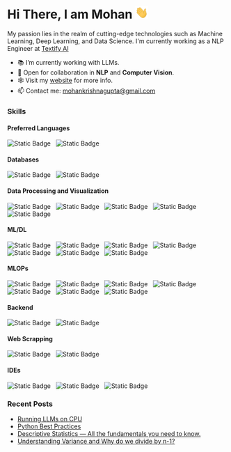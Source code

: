 <h1>Hi There, I am Mohan <img  src="assets/hi.gif" width="30px"></h1>

<p>My passion lies in the realm of cutting-edge technologies such as Machine Learning, Deep Learning, and Data Science. I'm currently working as a NLP Engineer at <a href="https://textify.ai/">Textify AI</a></p>

- 📚 I’m currently working with LLMs.
- 🤝 Open for collaboration in <b>NLP</b> and <b>Computer Vision</b>.
- 🕸️ Visit my [website](https://mohan-gupta.github.io/) for more info.
- 📫 Contact me: mohankrishnagupta@gmail.com

<h3>Skills</h3>
<h4>Preferred Languages</h4>
<p>
  <img alt="Static Badge" src="https://img.shields.io/badge/-Python-eee?logo=python&logoColor=blue&color=black">
  &nbsp&nbsp<img alt="Static Badge" src="https://img.shields.io/badge/-C%2B%2B-eee?logo=c%2B%2B&logoColor=blue&color=black">
</p>
<h4>Databases</h4>
<p>
  <img alt="Static Badge" src="https://img.shields.io/badge/-MySQL-eee?logo=mysql&logoColor=white&color=black">
  &nbsp&nbsp<img alt="Static Badge" src="https://img.shields.io/badge/-MongoDB-eee?logo=mongodb&color=black">
</p>
<h4>Data Processing and Visualization</h4>
<p>
  <img alt="Static Badge" src="https://img.shields.io/badge/-NumPy-eee?logo=numpy&logoColor=blue&color=black">
  &nbsp&nbsp<img alt="Static Badge" src="https://img.shields.io/badge/-Pandas-eee?logo=pandas&logoColor=blue&color=black">
  &nbsp&nbsp<img alt="Static Badge" src="https://img.shields.io/badge/Matplotlib-black">
  &nbsp&nbsp<img alt="Static Badge" src="https://img.shields.io/badge/Seaborn-black">
  &nbsp&nbsp<img alt="Static Badge" src="https://img.shields.io/badge/-Plotly-eee?logo=plotly&logoColor=blue&color=black"></p>
<h4>ML/DL</h4>
<p>
  <img alt="Static Badge" src="https://img.shields.io/badge/-Scikit--Learn-eee?logo=scikitlearn&color=black">
  &nbsp&nbsp<img alt="Static Badge" src="https://img.shields.io/badge/-PyTorch-eee?logo=pytorch&color=black">
  &nbsp&nbsp<img alt="Static Badge" src="https://img.shields.io/badge/%F0%9F%A4%97%20Hugging%20Face-black">
  &nbsp&nbsp<img alt="Static Badge" src="https://img.shields.io/badge/-TensorFlow-eee?logo=tensorflow&color=black">
  &nbsp&nbsp<img alt="Static Badge" src="https://img.shields.io/badge/-Keras-eee?logo=Keras&logoColor=red&color=black">
  &nbsp&nbsp<img alt="Static Badge" src="https://img.shields.io/badge/-OpenCV-eee?logo=opencv&color=black">
  &nbsp&nbsp<img alt="Static Badge" src="https://img.shields.io/badge/-Scipy-eee?logo=scipy&color=black">
</p>
<h4>MLOPs</h4>
<p>
  <img alt="Static Badge" src="https://img.shields.io/badge/-AWS-eee?logo=amazon-aws&color=black">
  &nbsp&nbsp<img alt="Static Badge" src="https://img.shields.io/badge/-Docker-eee?logo=docker&color=black">
  &nbsp&nbsp<img alt="Static Badge" src="https://img.shields.io/badge/-Kubernetes-eee?logo=kubernetes&logoColor=blue&color=black">
  &nbsp&nbsp<img alt="Static Badge" src="https://img.shields.io/badge/-Github%20Actions-eee?logo=github%20actions&logoColor=blue&color=black">
  &nbsp&nbsp<img alt="Static Badge" src="https://img.shields.io/badge/-Weights_&_Biases-eee?&logo=WeightsAndBiases&color=black">
  &nbsp&nbsp<img alt="Static Badge" src="https://img.shields.io/badge/-MLflow-eee?logo=mlflow&color=black">
  &nbsp&nbsp<img alt="Static Badge" src="https://img.shields.io/badge/-DVC-eee?logo=dvc&color=black">
</p>
<h4>Backend</h4>
<p>
  <img alt="Static Badge" src="https://img.shields.io/badge/-FastAPI-eee?logo=fastapi&color=black">
  &nbsp&nbsp<img alt="Static Badge" src="https://img.shields.io/badge/-Flask-eee?logo=flask&color=black">
</p>
<h4>Web Scrapping</h4>
<p>
  <img alt="Static Badge" src="https://img.shields.io/badge/Beautiful%20Soup-black">
  &nbsp&nbsp<img alt="Static Badge" src="https://img.shields.io/badge/Scrapy-black">
</p>
<h4>IDEs</h4>
<p>
  <img alt="Static Badge" src="https://img.shields.io/badge/-Vs%20Code-eee?logo=visualstudiocode&logoColor=blue&color=black">
  &nbsp&nbsp<img alt="Static Badge" src="https://img.shields.io/badge/-Jupyter%20Lab-eee?logo=jupyter&color=black">
  &nbsp&nbsp<img alt="Static Badge" src="https://img.shields.io/badge/-PyCharm-eee?logo=pycharm&logoColor=%237dfa9e&color=black">
</p>


<h3>Recent Posts</h3>
<ul>
<li><a href = "https://medium.com/@mohan-gupta/running-llms-on-cpu-1455356b1b47">Running LLMs on CPU</a></li>
<li><a href = "https://medium.com/@mohan-gupta/python-best-practices-4ad47c81b9bc">Python Best Practices</a></li>
<li><a href = "https://medium.com/@mohan-gupta/descriptive-statistics-all-the-fundamentals-you-need-to-know-about-a9ce84697367">Descriptive Statistics — All the fundamentals you need to know.</a></li>
<li><a href = "https://medium.com/@mohan-gupta/understanding-variance-and-why-do-we-divide-by-n-1-58950c0953a4">Understanding Variance and Why do we divide by n-1?</a></li>
</ul>
